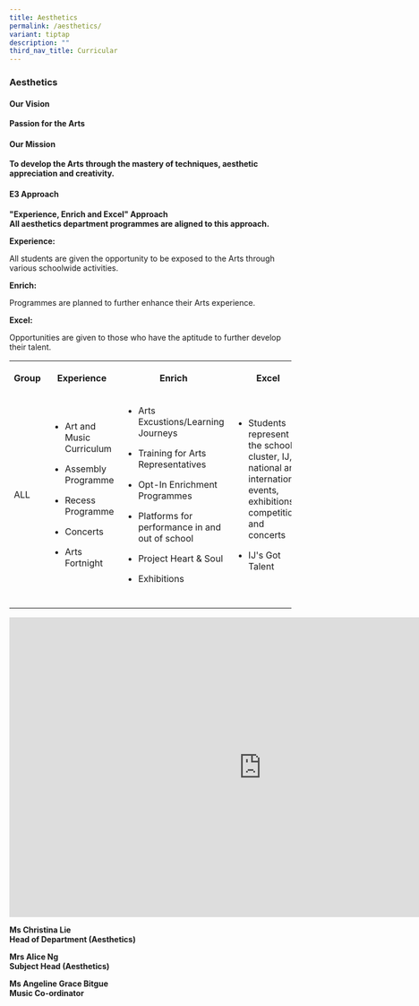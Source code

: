 ```yaml
---
title: Aesthetics
permalink: /aesthetics/
variant: tiptap
description: ""
third_nav_title: Curricular
---
```

<h3>Aesthetics</h3>
<h4>Our Vision</h4>
<p><strong>Passion for the Arts</strong>
</p>
<h4>Our Mission</h4>
<p><strong>To develop the Arts through the mastery of techniques, aesthetic appreciation and creativity.</strong>
</p>
<h4>E3 Approach</h4>
<p><strong>"Experience, Enrich and Excel" Approach</strong>
<br><strong>All aesthetics department programmes are aligned to this approach.</strong>
</p>
<p><strong>Experience:</strong>
</p>
<p>All students are given the opportunity to be exposed to the Arts through
various schoolwide activities.</p>
<p><strong>Enrich:</strong>
</p>
<p>Programmes are planned to further enhance their Arts experience.</p>
<p><strong>Excel:</strong>
</p>
<p>Opportunities are given to those who have the aptitude to further develop
their talent.</p>
<p></p>
<p></p>
<p></p>
<table style="minWidth: 100px">
<colgroup>
<col>
<col>
<col>
<col>
</colgroup>
<tbody>
<tr>
<th rowspan="1" colspan="1">
<p>Group</p>
</th>
<th rowspan="1" colspan="1">
<p>Experience</p>
</th>
<th rowspan="1" colspan="1">
<p>Enrich</p>
</th>
<th rowspan="1" colspan="1">
<p>Excel</p>
</th>
</tr>
<tr>
<td rowspan="1" colspan="1">
<p>ALL</p>
</td>
<td rowspan="1" colspan="1">
<ul data-tight="true" class="tight">
<li>
<p>Art and Music Curriculum</p>
</li>
<li>
<p>Assembly Programme</p>
</li>
<li>
<p>Recess Programme</p>
</li>
<li>
<p>Concerts</p>
</li>
<li>
<p>Arts Fortnight</p>
</li>
</ul>
</td>
<td rowspan="1" colspan="1">
<ul data-tight="true" class="tight">
<li>
<p>Arts Excustions/Learning Journeys</p>
</li>
<li>
<p>Training for Arts Representatives</p>
</li>
<li>
<p>Opt-In Enrichment Programmes</p>
</li>
<li>
<p>Platforms for performance in and out of school</p>
</li>
<li>
<p>Project Heart &amp; Soul</p>
</li>
<li>
<p>Exhibitions</p>
</li>
</ul>
<p></p>
</td>
<td rowspan="1" colspan="1">
<ul data-tight="true" class="tight">
<li>
<p>Students represent the school in cluster, IJ, national and international
events, exhibitions, competitions and concerts</p>
</li>
<li>
<p>IJ's Got Talent</p>
</li>
</ul>
</td>
</tr>
<tr>
<td rowspan="1" colspan="1">
<p></p>
</td>
<td rowspan="1" colspan="1">
<p></p>
</td>
<td rowspan="1" colspan="1">
<p></p>
</td>
<td rowspan="1" colspan="1">
<p></p>
</td>
</tr>
</tbody>
</table>
<div class="iframe-wrapper">
<iframe height="535" width="900" allowfullscreen="true" frameborder="0" src="https://docs.google.com/presentation/d/1NWmP2IEys36hCoZPa6AMi47lnPO6h6st2OwPXOL4kvM/embed?start=true&amp;loop=true&amp;delayms=3000"></iframe>
</div>
<p><strong>Ms Christina Lie</strong>
<br><strong>Head of Department (Aesthetics)</strong>
</p>
<p><strong>Mrs Alice Ng</strong>
<br><strong>Subject Head (Aesthetics)</strong>
</p>
<p><strong>Ms Angeline Grace Bitgue</strong>
<br><strong>Music Co-ordinator</strong>
</p>